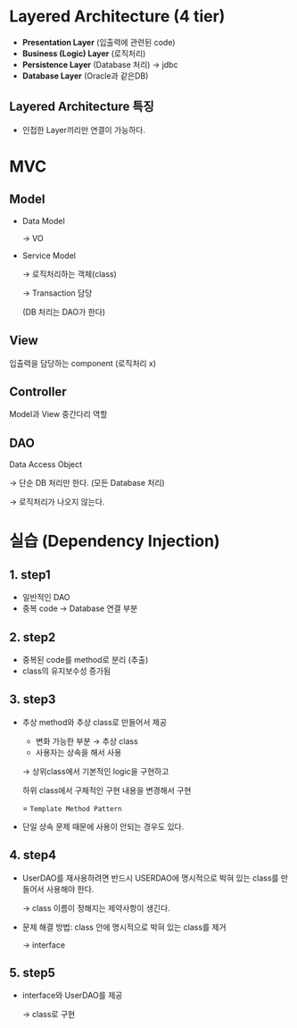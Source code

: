 # Layered Architecture (4 tier)

- **Presentation Layer** (입출력에 관련된 code)
- **Business (Logic) Layer** (로직처리)
- **Persistence Layer** (Database 처리) → jdbc
- **Database Layer** (Oracle과 같은DB)

## Layered Architecture 특징

- 인접한 Layer끼리만 연결이 가능하다.

# MVC

## Model

- Data Model
    
    → VO
    
- Service Model
    
    → 로직처리하는 객체(class)
    
    → Transaction 담당
    
    (DB 처리는 DAO가 한다)
    

## View

입출력을 담당하는 component (로직처리 x)

## Controller

Model과 View 중간다리 역할 

## DAO

Data Access Object

→ 단순 DB 처리만 한다. (모든 Database 처리)

→ 로직처리가 나오지 않는다.

# 실습 (Dependency Injection)

## 1. step1

- 일반적인 DAO
- 중복 code → Database 연결 부분

## 2. step2

- 중복된 code를 method로 분리 (추출)
- class의 유지보수성 증가됨

## 3. step3

- 추상 method와 추상 class로 만들어서 제공
    - 변화 가능한 부분 → 추상 class
    - 사용자는 상속을 해서 사용
    
    → 상위class에서 기본적인 logic을 구현하고
    
    하위 class에서 구체적인 구현 내용을 변경해서 구현
    
    = `Template Method Pattern`
    
- 단일 상속 문제 때문에 사용이 안되는 경우도 있다.

## 4. step4

- UserDAO를 재사용하려면 반드시 USERDAO에 명시적으로 박혀 있는 class를 만들어서 사용해야 한다.
    
    → class 이름이 정해지는 제약사항이 생긴다.
    
- 문제 해결 방법: class 안에 명시적으로 박혀 있는 class를 제거
    
    → interface
    

## 5. step5

- interface와 UserDAO를 제공
    
    → class로 구현
